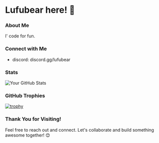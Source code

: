 # Lufubear here! 👋

### About Me

I' code for fun.

### Connect with Me

- discord: discord.gg/lufubear

### Stats

![Your GitHub Stats](https://github-readme-stats.vercel.app/api?username=yourusername&show_icons=true)

### GitHub Trophies

[![trophy](https://github-profile-trophy.vercel.app/?username=yourusername)](https://github.com/yourusername)

### Thank You for Visiting!

Feel free to reach out and connect. Let's collaborate and build something awesome together! 😊
